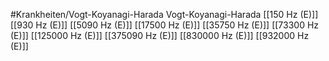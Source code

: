 #Krankheiten/Vogt-Koyanagi-Harada
Vogt-Koyanagi-Harada
[[150 Hz (E)]]
[[930 Hz (E)]]
[[5090 Hz (E)]]
[[17500 Hz (E)]]
[[35750 Hz (E)]]
[[73300 Hz (E)]]
[[125000 Hz (E)]]
[[375090 Hz (E)]]
[[830000 Hz (E)]]
[[932000 Hz (E)]]